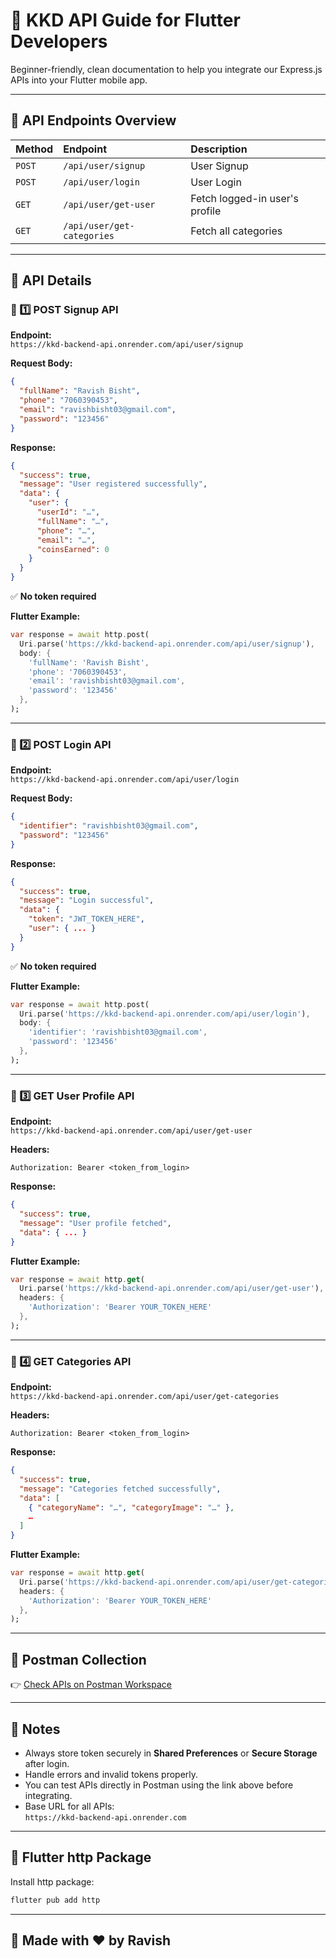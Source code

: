 # 🚀 KKD API Guide for Flutter Developers

Beginner-friendly, clean documentation to help you integrate our Express.js APIs into your Flutter mobile app.

---

## 📖 API Endpoints Overview  

| Method | Endpoint | Description |
|:--------|:-------------------------------------|:----------------|
| `POST`  | `/api/user/signup`                  | User Signup |
| `POST`  | `/api/user/login`                   | User Login |
| `GET`   | `/api/user/get-user`                | Fetch logged-in user's profile |
| `GET`   | `/api/user/get-categories`          | Fetch all categories |

---

## 📌 API Details  

### 🔐 1️⃣ POST Signup API

**Endpoint:**  
`https://kkd-backend-api.onrender.com/api/user/signup`

**Request Body:**
```json
{
  "fullName": "Ravish Bisht",
  "phone": "7060390453",
  "email": "ravishbisht03@gmail.com",
  "password": "123456"
}
```

**Response:**
```json
{
  "success": true,
  "message": "User registered successfully",
  "data": {
    "user": {
      "userId": "…",
      "fullName": "…",
      "phone": "…",
      "email": "…",
      "coinsEarned": 0
    }
  }
}
```

✅ **No token required**

**Flutter Example:**
```dart
var response = await http.post(
  Uri.parse('https://kkd-backend-api.onrender.com/api/user/signup'),
  body: {
    'fullName': 'Ravish Bisht',
    'phone': '7060390453',
    'email': 'ravishbisht03@gmail.com',
    'password': '123456'
  },
);
```

---

### 🔐 2️⃣ POST Login API

**Endpoint:**  
`https://kkd-backend-api.onrender.com/api/user/login`

**Request Body:**
```json
{
  "identifier": "ravishbisht03@gmail.com",
  "password": "123456"
}
```

**Response:**
```json
{
  "success": true,
  "message": "Login successful",
  "data": {
    "token": "JWT_TOKEN_HERE",
    "user": { ... }
  }
}
```

✅ **No token required**

**Flutter Example:**
```dart
var response = await http.post(
  Uri.parse('https://kkd-backend-api.onrender.com/api/user/login'),
  body: {
    'identifier': 'ravishbisht03@gmail.com',
    'password': '123456'
  },
);
```

---

### 🔐 3️⃣ GET User Profile API

**Endpoint:**  
`https://kkd-backend-api.onrender.com/api/user/get-user`

**Headers:**
```
Authorization: Bearer <token_from_login>
```

**Response:**
```json
{
  "success": true,
  "message": "User profile fetched",
  "data": { ... }
}
```

**Flutter Example:**
```dart
var response = await http.get(
  Uri.parse('https://kkd-backend-api.onrender.com/api/user/get-user'),
  headers: {
    'Authorization': 'Bearer YOUR_TOKEN_HERE'
  },
);
```

---

### 🔐 4️⃣ GET Categories API

**Endpoint:**  
`https://kkd-backend-api.onrender.com/api/user/get-categories`

**Headers:**
```
Authorization: Bearer <token_from_login>
```

**Response:**
```json
{
  "success": true,
  "message": "Categories fetched successfully",
  "data": [
    { "categoryName": "…", "categoryImage": "…" },
    …
  ]
}
```

**Flutter Example:**
```dart
var response = await http.get(
  Uri.parse('https://kkd-backend-api.onrender.com/api/user/get-categories'),
  headers: {
    'Authorization': 'Bearer YOUR_TOKEN_HERE'
  },
);
```

---

## 🔗 Postman Collection  
👉 [Check APIs on Postman Workspace](https://express-flutter-devs.postman.co/workspace/express-%252B-flutter-devs-Workspac~c8483be6-d1e5-4e20-8cde-5ea1e8a946fe/collection/26812494-b0ca2371-2cab-43e1-9f60-83e84f4fc23f?action=share&source=copy-link&creator=26812494)

---

## 📌 Notes  
- Always store token securely in **Shared Preferences** or **Secure Storage** after login.
- Handle errors and invalid tokens properly.
- You can test APIs directly in Postman using the link above before integrating.
- Base URL for all APIs:  
`https://kkd-backend-api.onrender.com`

---

## 📱 Flutter http Package  
Install http package:
```bash
flutter pub add http
```

---

## 🙌 Made with ❤️ by Ravish
